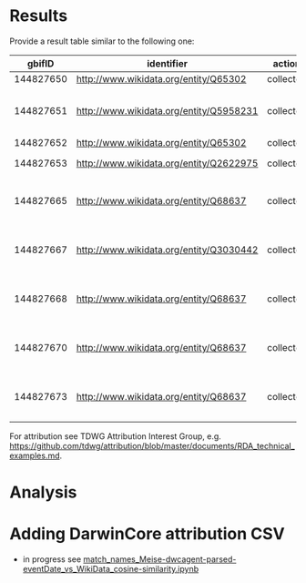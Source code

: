 # Results

Provide a result table similar to the following one:

| gbifID    | identifier                              | action    | agentType | agentIdentifierType | occurrenceID                                 | startedAtTime | endedAtTime | verbatimName      | name                                  |
|-----------|-----------------------------------------|-----------|-----------|---------------------|----------------------------------------------|---------------|-------------|-------------------|---------------------------------------|
| 144827650 | http://www.wikidata.org/entity/Q65302   | collected | Person    | wikidata            | https://herbarium.bgbm.org/object/B100002788 | 1926-11-05    | 1926-11-05  | Troll,C.          | Carl Troll                            |
| 144827651 | http://www.wikidata.org/entity/Q5958231 | collected | Person    | wikidata            | https://herbarium.bgbm.org/object/B100002790 | 1904-03-23    | 1904-03-23  | Fiebrig,K.        | Karl August Gustav Fiebrig            |
| 144827652 | http://www.wikidata.org/entity/Q65302   | collected | Person    | wikidata            | https://herbarium.bgbm.org/object/B100002791 | 1928-04-30    | 1928-04-30  | Troll,C.          | Carl Troll                            |
| 144827653 | http://www.wikidata.org/entity/Q2622975 | collected | Person    | wikidata            | https://herbarium.bgbm.org/object/B100093156 | 1927-04-05    | 1927-04-05  | Eig,A.            | Alexander Eig                         |
| 144827665 | http://www.wikidata.org/entity/Q68637   | collected | Person    | wikidata            | https://herbarium.bgbm.org/object/B100217302 | 1917-08-14    | 1917-08-14  | Bornmüller,J.F.N. | Joseph Friedrich Nicolaus Bornmüller  |
| 144827667 | http://www.wikidata.org/entity/Q3030442 | collected | Person    | wikidata            | https://herbarium.bgbm.org/object/B100217304 | 1918-01       | 1918-01     | Herter            | Wilhelm Gustav Franz Herter           |
| 144827668 | http://www.wikidata.org/entity/Q68637   | collected | Person    | wikidata            | https://herbarium.bgbm.org/object/B100217305 | 1918-06-22    | 1918-06-22  | Bornmüller,J.F.N. | Joseph Friedrich Nicolaus Bornmüller  |
| 144827670 | http://www.wikidata.org/entity/Q68637   | collected | Person    | wikidata            | https://herbarium.bgbm.org/object/B100217307 | 1917-07-23    | 1917-07-23  | Bornmüller,J.F.N. | Joseph Friedrich Nicolaus Bornmüller  |
| 144827673 | http://www.wikidata.org/entity/Q68637   | collected | Person    | wikidata            | https://herbarium.bgbm.org/object/B100217310 | 1932-06-07    | 1932-06-07  | Bornmüller,J.F.N. | Joseph Friedrich Nicolaus Bornmüller  |
 
For attribution see TDWG Attribution Interest Group, e.g. <https://github.com/tdwg/attribution/blob/master/documents/RDA_technical_examples.md>.

# Analysis

# Adding DarwinCore attribution CSV

- in progress see [match_names_Meise-dwcagent-parsed-eventDate_vs_WikiData_cosine-similarity.ipynb](match_names_Meise-dwcagent-parsed-eventDate_vs_WikiData_cosine-similarity.ipynb)
